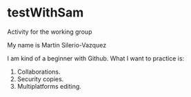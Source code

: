 # testWithSam
Activity for the working group

My name is Martin Silerio-Vazquez

I am kind of a beginner with Github. What I want to practice is:

1. Collaborations.
2. Security copies.
3. Multiplatforms editing.
